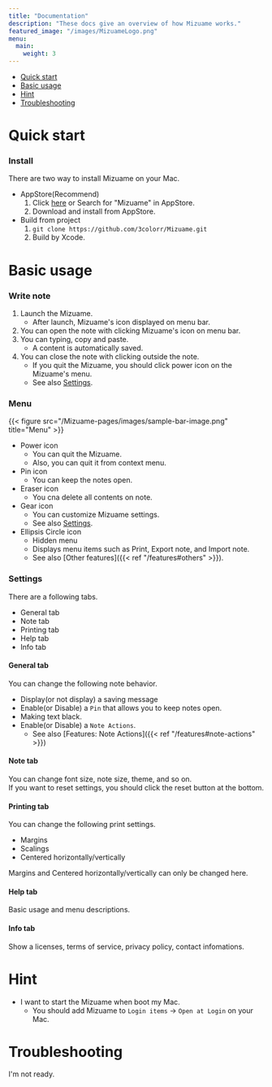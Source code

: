 ```yaml
---
title: "Documentation"
description: "These docs give an overview of how Mizuame works."
featured_image: "/images/MizuameLogo.png"
menu:
  main:
    weight: 3
---
```

- [Quick start](#quick-start)
- [Basic usage](#basic-usage)
- [Hint](#hint)
- [Troubleshooting](#troubleshooting)

# Quick start
### Install
There are two way to install Mizuame on your Mac.  
- AppStore(Recommend)
   1. Click [here](https://apps.apple.com/jp/app/mizuame/id6458394832?mt=12) or Search for "Mizuame" in AppStore.
   1. Download and install from AppStore.
- Build from project
   1. `git clone https://github.com/3colorr/Mizuame.git`
   1. Build by Xcode.

# Basic usage
### Write note
1. Launch the Mizuame.
   - After launch, Mizuame's icon displayed on menu bar.
1. You can open the note with clicking Mizuame's icon on menu bar.
1. You can typing, copy and paste.
   - A content is automatically saved.
1. You can close the note with clicking outside the note.
   - If you quit the Mizuame, you should click power icon on the Mizuame's menu.
   - See also [Settings](#settings).

### Menu
{{< figure src="/Mizuame-pages/images/sample-bar-image.png" title="Menu" >}}
- Power icon
   - You can quit the Mizuame.
   - Also, you can quit it from context menu.
- Pin icon
   - You can keep the notes open.
- Eraser icon
   - You cna delete all contents on note.
- Gear icon
   - You can customize Mizuame settings.
   - See also [Settings](#settings).
- Ellipsis Circle icon
   - Hidden menu
   - Displays menu items such as Print, Export note, and Import note.
   - See also [Other features]({{< ref "/features#others" >}}).

### Settings
There are a following tabs.
- General tab
- Note tab
- Printing tab
- Help tab
- Info tab

#### General tab
You can change the following note behavior.  
- Display(or not display) a saving message
- Enable(or Disable) a `Pin` that allows you to keep notes open.
- Making text black.
- Enable(or Disable) a `Note Actions`.
   - See also [Features: Note Actions]({{< ref "/features#note-actions" >}})

#### Note tab
You can change font size, note size, theme, and so on.  
If you want to reset settings, you should click the reset button at the bottom.  

#### Printing tab
You can change the following print settings.  
- Margins
- Scalings
- Centered horizontally/vertically

Margins and Centered horizontally/vertically can only be changed here.  

#### Help tab
Basic usage and menu descriptions.

#### Info tab
Show a licenses, terms of service, privacy policy, contact infomations.

# Hint
- I want to start the Mizuame when boot my Mac.
   - You should add Mizuame to `Login items` -> `Open at Login` on your Mac.

# Troubleshooting
I'm not ready.